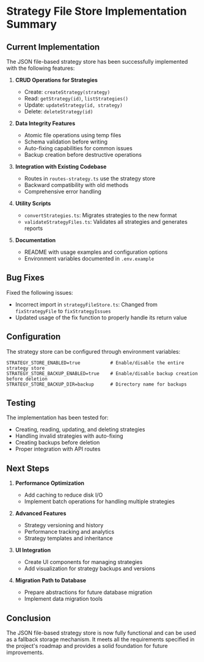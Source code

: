 # Strategy File Store Implementation Summary

## Current Implementation

The JSON file-based strategy store has been successfully implemented with the following features:

1. **CRUD Operations for Strategies**

   - Create: `createStrategy(strategy)`
   - Read: `getStrategy(id)`, `listStrategies()`
   - Update: `updateStrategy(id, strategy)`
   - Delete: `deleteStrategy(id)`

2. **Data Integrity Features**

   - Atomic file operations using temp files
   - Schema validation before writing
   - Auto-fixing capabilities for common issues
   - Backup creation before destructive operations

3. **Integration with Existing Codebase**

   - Routes in `routes-strategy.ts` use the strategy store
   - Backward compatibility with old methods
   - Comprehensive error handling

4. **Utility Scripts**

   - `convertStrategies.ts`: Migrates strategies to the new format
   - `validateStrategyFiles.ts`: Validates all strategies and generates reports

5. **Documentation**
   - README with usage examples and configuration options
   - Environment variables documented in `.env.example`

## Bug Fixes

Fixed the following issues:

- Incorrect import in `strategyFileStore.ts`: Changed from `fixStrategyFile` to `fixStrategyIssues`
- Updated usage of the fix function to properly handle its return value

## Configuration

The strategy store can be configured through environment variables:

```
STRATEGY_STORE_ENABLED=true           # Enable/disable the entire strategy store
STRATEGY_STORE_BACKUP_ENABLED=true    # Enable/disable backup creation before deletion
STRATEGY_STORE_BACKUP_DIR=backup      # Directory name for backups
```

## Testing

The implementation has been tested for:

- Creating, reading, updating, and deleting strategies
- Handling invalid strategies with auto-fixing
- Creating backups before deletion
- Proper integration with API routes

## Next Steps

1. **Performance Optimization**

   - Add caching to reduce disk I/O
   - Implement batch operations for handling multiple strategies

2. **Advanced Features**

   - Strategy versioning and history
   - Performance tracking and analytics
   - Strategy templates and inheritance

3. **UI Integration**

   - Create UI components for managing strategies
   - Add visualization for strategy backups and versions

4. **Migration Path to Database**
   - Prepare abstractions for future database migration
   - Implement data migration tools

## Conclusion

The JSON file-based strategy store is now fully functional and can be used as a fallback storage mechanism. It meets all the requirements specified in the project's roadmap and provides a solid foundation for future improvements.

